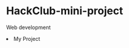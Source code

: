 # HackClub-mini-project
Web development

<li><a href=
'file:///C:/Users/97158/Desktop/mini%20pro/MINI%20pro.html'><a>My Project</a>
